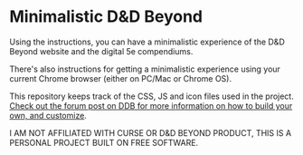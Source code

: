 # Minimalistic D&D Beyond
Using the instructions, you can have a minimalistic experience of the D&amp;D Beyond website and the digital 5e compendiums.

There's also instructions for getting a minimalistic experience using your current Chrome browser (either on PC/Mac or Chrome OS).

This repository keeps track of the CSS, JS and icon files used in the project. [Check out the forum post on DDB for more information on how to build your own, and customize](https://www.dndbeyond.com/forums/d-d-beyond-general/general-discussion/33813-taking-advantage-of-chrome-for-ddb-alternate-title).

I AM NOT AFFILIATED WITH CURSE OR D&amp;D BEYOND PRODUCT, THIS IS A PERSONAL PROJECT BUILT ON FREE SOFTWARE.
